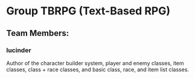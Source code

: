 # Group TBRPG (Text-Based RPG)
## Team Members:
### lucinder
Author of the character builder system, player and enemy classes, item classes, class + race classes, and basic class, race, and item list classes.
